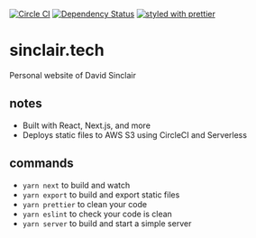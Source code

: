 [![Circle CI](https://img.shields.io/circleci/project/sikhote/sinclair.tech/master.svg)](https://circleci.com/gh/sikhote/sinclair.tech)
[![Dependency Status](https://david-dm.org/sikhote/sinclair.tech.svg)](https://david-dm.org/sikhote/sinclair.tech)
[![styled with prettier](https://img.shields.io/badge/styled_with-prettier-ff69b4.svg)](https://github.com/prettier/prettier)

# sinclair.tech
Personal website of David Sinclair

## notes
- Built with React, Next.js, and more
- Deploys static files to AWS S3 using CircleCI and Serverless

## commands
- `yarn next` to build and watch
- `yarn export` to build and export static files
- `yarn prettier` to clean your code
- `yarn eslint` to check your code is clean
- `yarn server` to build and start a simple server
